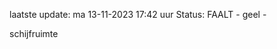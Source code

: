 laatste update: 
ma 13-11-2023 17:42   uur 
Status: FAALT - geel - 
<div class="service Y">schijfruimte</div>